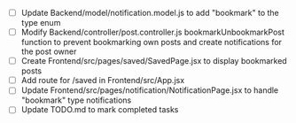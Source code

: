 - [ ] Update Backend/model/notification.model.js to add "bookmark" to the type enum
- [ ] Modify Backend/controller/post.controller.js bookmarkUnbookmarkPost function to prevent bookmarking own posts and create notifications for the post owner
- [ ] Create Frontend/src/pages/saved/SavedPage.jsx to display bookmarked posts
- [ ] Add route for /saved in Frontend/src/App.jsx
- [ ] Update Frontend/src/pages/notification/NotificationPage.jsx to handle "bookmark" type notifications
- [ ] Update TODO.md to mark completed tasks
